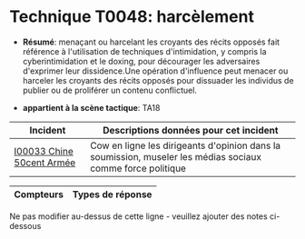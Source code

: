 # Technique T0048: harcèlement

* **Résumé**: menaçant ou harcelant les croyants des récits opposés fait référence à l'utilisation de techniques d'intimidation, y compris la cyberintimidation et le doxing, pour décourager les adversaires d'exprimer leur dissidence.Une opération d'influence peut menacer ou harceler les croyants des récits opposés pour dissuader les individus de publier ou de proliférer un contenu conflictuel.

* **appartient à la scène tactique**: TA18


|Incident |Descriptions données pour cet incident |
|-------- |-------------------- |
|[I00033 Chine 50cent Armée](../../generated_pages/incidents/I00033.md) |Cow en ligne les dirigeants d'opinion dans la soumission, museler les médias sociaux comme force politique |



|Compteurs |Types de réponse |
|-------- |-------------- |


Ne pas modifier au-dessus de cette ligne - veuillez ajouter des notes ci-dessous